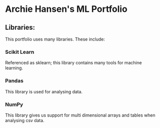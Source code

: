  # Archie Hansen's ML Portfolio

 ## Libraries:
 This portfolio uses many libraries. These include:
 ### Scikit Learn
 Referenced as sklearn; this library contains many tools for machine learning.
 ### Pandas
 This library is used for analysing data.
 ### NumPy
 This library gives us support for multi dimensional arrays and tables when analysing csv data.
